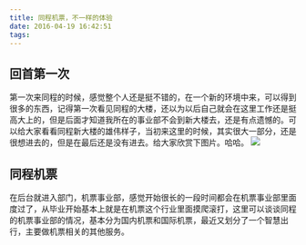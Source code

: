 ```yaml
---
title: 同程机票，不一样的体验
date: 2016-04-19 16:42:51
tags:
---
```

## 回首第一次
第一次来同程的时候，感觉整个人还是挺不错的，在一个新的环境中来，可以得到很多的东西，记得第一次看见同程的大楼，还以为以后自己就会在这里工作还是挺高大上的，但是后面才知道我所在的事业部不会到新大楼去，还是有点遗憾的。可以给大家看看同程新大楼的雄伟样子，当初来这里的时候，其实很大一部分，还是很想进去的，但是在最后还是没有进去。给大家欣赏下图片。哈哈。
![](/img/2016/04/19/ly.jpg)
## 同程机票
在后台就进入部门，机票事业部，感觉开始很长的一段时间都会在机票事业部里面度过了，从毕业开始基本上就是在机票这个行业里面摸爬滚打，这里可以谈谈同程的机票事业部的情况，基本分为国内机票和国际机票，最近又划分了一个智慧出行，主要做机票相关的其他服务。